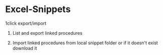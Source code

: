 # Excel-Snippets


1click export/import  
  
1. List and export linked procedures  

2. Import linked procedures from local snippet folder or if it doesn't exist download it
